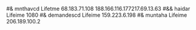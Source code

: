 #& mnthavcd Lifetme 68.183.71.108
188.166.116.177217.69.13.63
#&& haidar Lifeime 1080
#& demandescd Lifeime 159.223.6.198
#& muntaha Lifeime 206.189.100.2
